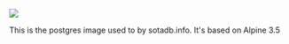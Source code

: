 
[![](https://images.microbadger.com/badges/image/sotadb/postgres.svg)](https://microbadger.com/images/sotadb/postgres "Get your own image badge on microbadger.com")

This is the postgres image used to by sotadb.info. It's based on Alpine 3.5
